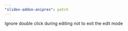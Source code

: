 ```yaml
---
"slidev-addon-anipres": patch
---
```


Ignore double click during editing not to exit the edit mode
